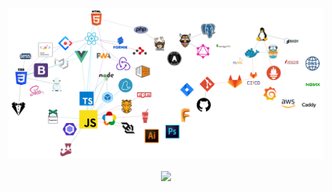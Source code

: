 [![](https://github.com/Tymek/Tymek/blob/master/readme.png)](https://www.tymek.cz/#stack)
<p align="center">
  <a href="https://github.com/Tymek?tab=repositories">
    <img align="center" src="https://github-readme-stats.vercel.app/api/top-langs/?username=Tymek&layout=compact" />
  </a>
</p>

